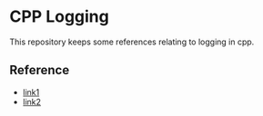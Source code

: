 # CPP Logging

This repository keeps some references relating to logging in cpp.

## Reference

- [link1](https://www.youtube.com/watch?v=mheHPDAoeII)
- [link2](https://www.youtube.com/watch?v=0WgC5jnrRx8)
